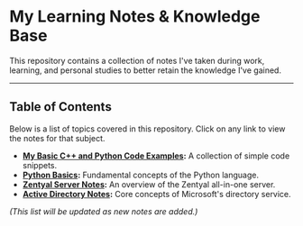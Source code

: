 # My Learning Notes & Knowledge Base

This repository contains a collection of notes I've taken during work, learning, and personal studies to better retain the knowledge I've gained.

---

## Table of Contents

Below is a list of topics covered in this repository. Click on any link to view the notes for that subject.

* **[My Basic C++ and Python Code Examples](https://github.com/Jezuit/Portfolio/tree/main/Codes):** A collection of simple code snippets.
* **[Python Basics](https://github.com/Jezuit/Portfolio/blob/main/Python%20basics.md):** Fundamental concepts of the Python language.
* **[Zentyal Server Notes](https://github.com/Jezuit/Portfolio/blob/main/Co-to-jest-ZENTYAL-Notes.md):** An overview of the Zentyal all-in-one server.
* **[Active Directory Notes](https://github.com/Jezuit/Portfolio/blob/main/Notatki-Active-Directory.md):** Core concepts of Microsoft's directory service.

*(This list will be updated as new notes are added.)*
